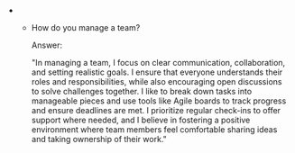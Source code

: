 * - How do you manage a team?

	Answer:

	"In managing a team, I focus on clear communication, collaboration, and setting realistic goals. I ensure that everyone understands their roles and responsibilities, while also encouraging open discussions to solve challenges together. I like to break down tasks into manageable pieces and use tools like Agile boards to track progress and ensure deadlines are met. I prioritize regular check-ins to offer support where needed, and I believe in fostering a positive environment where team members feel comfortable sharing ideas and taking ownership of their work."

